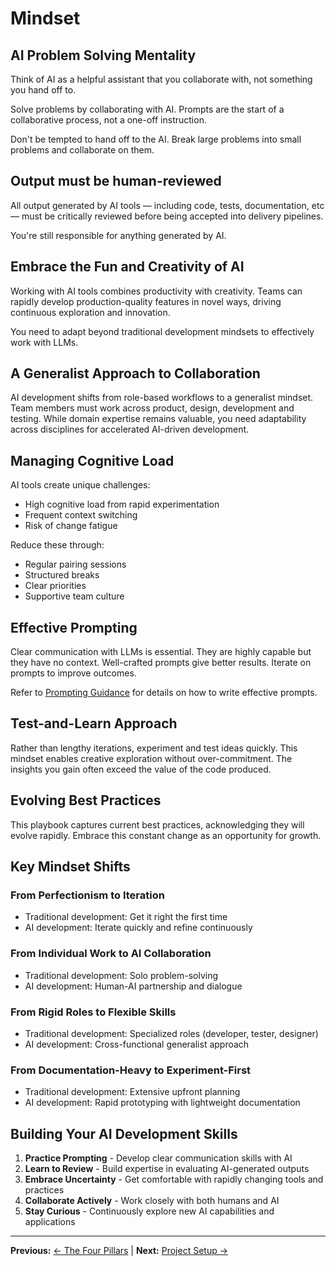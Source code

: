 # Mindset

## AI Problem Solving Mentality

Think of AI as a helpful assistant that you collaborate with, not something you hand off to. 

Solve problems by collaborating with AI. Prompts are the start of a collaborative process, not a one-off instruction.  

Don't be tempted to hand off to the AI. Break large problems into small problems and collaborate on them. 

## Output must be human-reviewed

All output generated by AI tools — including code, tests, documentation, etc — must be critically reviewed before being accepted into delivery pipelines. 

You're still responsible for anything generated by AI.

## Embrace the Fun and Creativity of AI

Working with AI tools combines productivity with creativity. Teams can rapidly develop production-quality features in novel ways, driving continuous exploration and innovation.

You need to adapt beyond traditional development mindsets to effectively work with LLMs.

## A Generalist Approach to Collaboration

AI development shifts from role-based workflows to a generalist mindset. Team members must work across product, design, development and testing. While domain expertise remains valuable, you need adaptability across disciplines for accelerated AI-driven development.

## Managing Cognitive Load

AI tools create unique challenges:
- High cognitive load from rapid experimentation
- Frequent context switching
- Risk of change fatigue

Reduce these through:
- Regular pairing sessions
- Structured breaks
- Clear priorities
- Supportive team culture

## Effective Prompting

Clear communication with LLMs is essential. They are highly capable but they have no context. Well-crafted prompts give better results. Iterate on prompts to improve outcomes.

Refer to [Prompting Guidance](../appendix/prompt-library/prompting-guidance.md) for details on how to write effective prompts.

## Test-and-Learn Approach

Rather than lengthy iterations, experiment and test ideas quickly. This mindset enables creative exploration without over-commitment. The insights you gain often exceed the value of the code produced.

## Evolving Best Practices

This playbook captures current best practices, acknowledging they will evolve rapidly. Embrace this constant change as an opportunity for growth.

## Key Mindset Shifts

### From Perfectionism to Iteration
- Traditional development: Get it right the first time
- AI development: Iterate quickly and refine continuously

### From Individual Work to AI Collaboration  
- Traditional development: Solo problem-solving
- AI development: Human-AI partnership and dialogue

### From Rigid Roles to Flexible Skills
- Traditional development: Specialized roles (developer, tester, designer)
- AI development: Cross-functional generalist approach

### From Documentation-Heavy to Experiment-First
- Traditional development: Extensive upfront planning
- AI development: Rapid prototyping with lightweight documentation

## Building Your AI Development Skills

1. **Practice Prompting** - Develop clear communication skills with AI
2. **Learn to Review** - Build expertise in evaluating AI-generated outputs
3. **Embrace Uncertainty** - Get comfortable with rapidly changing tools and practices
4. **Collaborate Actively** - Work closely with both humans and AI
5. **Stay Curious** - Continuously explore new AI capabilities and applications

---

**Previous:** [← The Four Pillars](the-four-pillars.md) | **Next:** [Project Setup →](project-setup.md)
